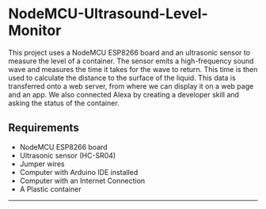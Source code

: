 # NodeMCU-Ultrasound-Level-Monitor

This project uses a NodeMCU ESP8266 board and an ultrasonic sensor to measure the level of a container. The sensor emits a high-frequency sound wave and measures the time it takes for the wave to return. This time is then used to calculate the distance to the surface of the liquid. This data is transferred onto a web server, from where we can display it on a web page and an app. We also connected Alexa by creating a developer skill and asking the status of the container.

## Requirements 
* NodeMCU ESP8266 board
* Ultrasonic sensor (HC-SR04)
* Jumper wires
* Computer with Arduino IDE installed
* Computer with an Internet Connection
* A Plastic container
**********************************************************





